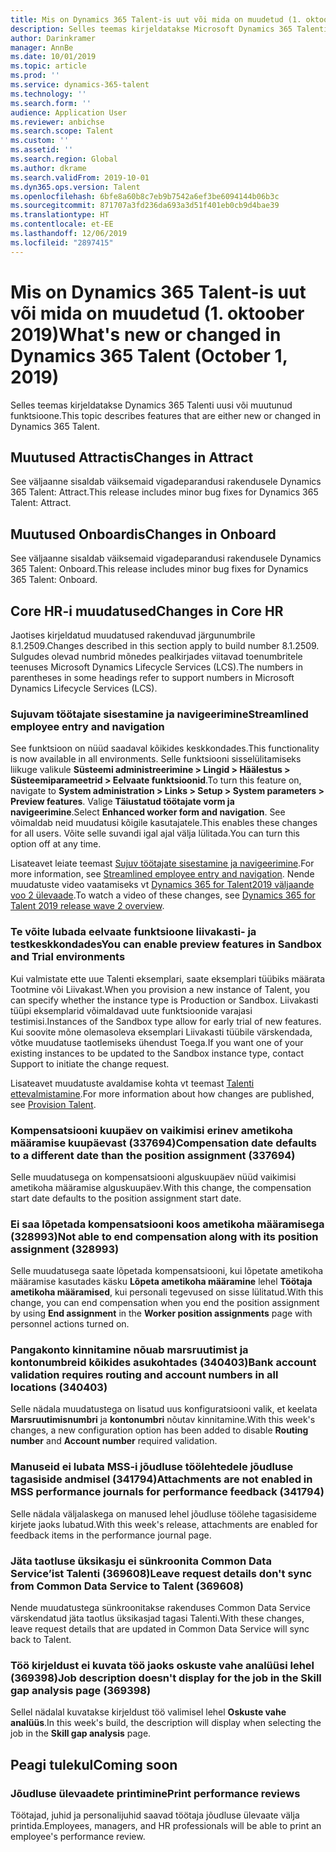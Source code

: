 ```yaml
---
title: Mis on Dynamics 365 Talent-is uut või mida on muudetud (1. oktoober 2019)
description: Selles teemas kirjeldatakse Microsoft Dynamics 365 Talenti uusi või muutunud funktsioone.
author: Darinkramer
manager: AnnBe
ms.date: 10/01/2019
ms.topic: article
ms.prod: ''
ms.service: dynamics-365-talent
ms.technology: ''
ms.search.form: ''
audience: Application User
ms.reviewer: anbichse
ms.search.scope: Talent
ms.custom: ''
ms.assetid: ''
ms.search.region: Global
ms.author: dkrame
ms.search.validFrom: 2019-10-01
ms.dyn365.ops.version: Talent
ms.openlocfilehash: 6bfe8a60b8c7eb9b7542a6ef3be6094144b06b3c
ms.sourcegitcommit: 871707a3fd236da693a3d51f401eb0cb9d4bae39
ms.translationtype: HT
ms.contentlocale: et-EE
ms.lasthandoff: 12/06/2019
ms.locfileid: "2897415"
---
```

# <a name="whats-new-or-changed-in-dynamics-365-talent-october-1-2019"></a><span data-ttu-id="9dfbc-103">Mis on Dynamics 365 Talent-is uut või mida on muudetud (1. oktoober 2019)</span><span class="sxs-lookup"><span data-stu-id="9dfbc-103">What's new or changed in Dynamics 365 Talent (October 1, 2019)</span></span>

<span data-ttu-id="9dfbc-104">Selles teemas kirjeldatakse Dynamics 365 Talenti uusi või muutunud funktsioone.</span><span class="sxs-lookup"><span data-stu-id="9dfbc-104">This topic describes features that are either new or changed in Dynamics 365 Talent.</span></span>

## <a name="changes-in-attract"></a><span data-ttu-id="9dfbc-105">Muutused Attractis</span><span class="sxs-lookup"><span data-stu-id="9dfbc-105">Changes in Attract</span></span>

<span data-ttu-id="9dfbc-106">See väljaanne sisaldab väiksemaid vigadeparandusi rakendusele Dynamics 365 Talent: Attract.</span><span class="sxs-lookup"><span data-stu-id="9dfbc-106">This release includes minor bug fixes for Dynamics 365 Talent: Attract.</span></span>

## <a name="changes-in-onboard"></a><span data-ttu-id="9dfbc-107">Muutused Onboardis</span><span class="sxs-lookup"><span data-stu-id="9dfbc-107">Changes in Onboard</span></span>

<span data-ttu-id="9dfbc-108">See väljaanne sisaldab väiksemaid vigadeparandusi rakendusele Dynamics 365 Talent: Onboard.</span><span class="sxs-lookup"><span data-stu-id="9dfbc-108">This release includes minor bug fixes for Dynamics 365 Talent: Onboard.</span></span>

## <a name="changes-in-core-hr"></a><span data-ttu-id="9dfbc-109">Core HR-i muudatused</span><span class="sxs-lookup"><span data-stu-id="9dfbc-109">Changes in Core HR</span></span>

<span data-ttu-id="9dfbc-110">Jaotises kirjeldatud muudatused rakenduvad järgunumbrile 8.1.2509.</span><span class="sxs-lookup"><span data-stu-id="9dfbc-110">Changes described in this section apply to build number 8.1.2509.</span></span> <span data-ttu-id="9dfbc-111">Sulgudes olevad numbrid mõnedes pealkirjades viitavad toenumbritele teenuses Microsoft Dynamics Lifecycle Services (LCS).</span><span class="sxs-lookup"><span data-stu-id="9dfbc-111">The numbers in parentheses in some headings refer to support numbers in Microsoft Dynamics Lifecycle Services (LCS).</span></span>

### <a name="streamlined-employee-entry-and-navigation"></a><span data-ttu-id="9dfbc-112">Sujuvam töötajate sisestamine ja navigeerimine</span><span class="sxs-lookup"><span data-stu-id="9dfbc-112">Streamlined employee entry and navigation</span></span>

<span data-ttu-id="9dfbc-113">See funktsioon on nüüd saadaval kõikides keskkondades.</span><span class="sxs-lookup"><span data-stu-id="9dfbc-113">This functionality is now available in all environments.</span></span> <span data-ttu-id="9dfbc-114">Selle funktsiooni sisselülitamiseks liikuge valikule **Süsteemi administreerimine > Lingid > Häälestus > Süsteemiparameetrid > Eelvaate funktsioonid**.</span><span class="sxs-lookup"><span data-stu-id="9dfbc-114">To turn this feature on, navigate to **System administration > Links > Setup > System parameters > Preview features**.</span></span> <span data-ttu-id="9dfbc-115">Valige **Täiustatud töötajate vorm ja navigeerimine**.</span><span class="sxs-lookup"><span data-stu-id="9dfbc-115">Select **Enhanced worker form and navigation**.</span></span> <span data-ttu-id="9dfbc-116">See võimaldab neid muudatusi kõigile kasutajatele.</span><span class="sxs-lookup"><span data-stu-id="9dfbc-116">This enables these changes for all users.</span></span> <span data-ttu-id="9dfbc-117">Võite selle suvandi igal ajal välja lülitada.</span><span class="sxs-lookup"><span data-stu-id="9dfbc-117">You can turn this option off at any time.</span></span>

<span data-ttu-id="9dfbc-118">Lisateavet leiate teemast [Sujuv töötajate sisestamine ja navigeerimine](./streamlined-employee-entry.md).</span><span class="sxs-lookup"><span data-stu-id="9dfbc-118">For more information, see [Streamlined employee entry and navigation](./streamlined-employee-entry.md).</span></span> <span data-ttu-id="9dfbc-119">Nende muudatuste video vaatamiseks vt [Dynamics 365 for Talent2019 väljaande voo 2 ülevaade](https://aka.ms/ROGT19RW2ROV).</span><span class="sxs-lookup"><span data-stu-id="9dfbc-119">To watch a video of these changes, see [Dynamics 365 for Talent 2019 release wave 2 overview](https://aka.ms/ROGT19RW2ROV).</span></span>

### <a name="you-can-enable-preview-features-in-sandbox-and-trial-environments"></a><span data-ttu-id="9dfbc-120">Te võite lubada eelvaate funktsioone liivakasti- ja testkeskkondades</span><span class="sxs-lookup"><span data-stu-id="9dfbc-120">You can enable preview features in Sandbox and Trial environments</span></span>

<span data-ttu-id="9dfbc-121">Kui valmistate ette uue Talenti eksemplari, saate eksemplari tüübiks määrata Tootmine või Liivakast.</span><span class="sxs-lookup"><span data-stu-id="9dfbc-121">When you provision a new instance of Talent, you can specify whether the instance type is Production or Sandbox.</span></span> <span data-ttu-id="9dfbc-122">Liivakasti tüüpi eksemplarid võimaldavad uute funktsioonide varajasi testimisi.</span><span class="sxs-lookup"><span data-stu-id="9dfbc-122">Instances of the Sandbox type allow for early trial of new features.</span></span> <span data-ttu-id="9dfbc-123">Kui soovite mõne olemasoleva eksemplari Liivakasti tüübile värskendada, võtke muudatuse taotlemiseks ühendust Toega.</span><span class="sxs-lookup"><span data-stu-id="9dfbc-123">If you want one of your existing instances to be updated to the Sandbox instance type, contact Support to initiate the change request.</span></span>

<span data-ttu-id="9dfbc-124">Lisateavet muudatuste avaldamise kohta vt teemast [Talenti ettevalmistamine](./provisioning-talent.md).</span><span class="sxs-lookup"><span data-stu-id="9dfbc-124">For more information about how changes are published, see [Provision Talent](./provisioning-talent.md).</span></span>

### <a name="compensation-date-defaults-to-a-different-date-than-the-position-assignment-337694"></a><span data-ttu-id="9dfbc-125">Kompensatsiooni kuupäev on vaikimisi erinev ametikoha määramise kuupäevast (337694)</span><span class="sxs-lookup"><span data-stu-id="9dfbc-125">Compensation date defaults to a different date than the position assignment (337694)</span></span>

<span data-ttu-id="9dfbc-126">Selle muudatusega on kompensatsiooni alguskuupäev nüüd vaikimisi ametikoha määramise alguskuupäev.</span><span class="sxs-lookup"><span data-stu-id="9dfbc-126">With this change, the compensation start date defaults to the position assignment start date.</span></span>

### <a name="not-able-to-end-compensation-along-with-its-position-assignment-328993"></a><span data-ttu-id="9dfbc-127">Ei saa lõpetada kompensatsiooni koos ametikoha määramisega (328993)</span><span class="sxs-lookup"><span data-stu-id="9dfbc-127">Not able to end compensation along with its position assignment (328993)</span></span>

<span data-ttu-id="9dfbc-128">Selle muudatusega saate lõpetada kompensatsiooni, kui lõpetate ametikoha määramise kasutades käsku **Lõpeta ametikoha määramine** lehel **Töötaja ametikoha määramised**, kui personali tegevused on sisse lülitatud.</span><span class="sxs-lookup"><span data-stu-id="9dfbc-128">With this change, you can end compensation when you end the position assignment by using **End assignment** in the **Worker position assignments** page with personnel actions turned on.</span></span>

### <a name="bank-account-validation-requires-routing-and-account-numbers-in-all-locations-340403"></a><span data-ttu-id="9dfbc-129">Pangakonto kinnitamine nõuab marsruutimist ja kontonumbreid kõikides asukohtades (340403)</span><span class="sxs-lookup"><span data-stu-id="9dfbc-129">Bank account validation requires routing and account numbers in all locations (340403)</span></span>

<span data-ttu-id="9dfbc-130">Selle nädala muudatustega on lisatud uus konfiguratsiooni valik, et keelata **Marsruutimisnumbri** ja **kontonumbri** nõutav kinnitamine.</span><span class="sxs-lookup"><span data-stu-id="9dfbc-130">With this week's changes, a new configuration option has been added to disable **Routing number** and **Account number** required validation.</span></span> 

### <a name="attachments-are-not-enabled-in-mss-performance-journals-for-performance-feedback-341794"></a><span data-ttu-id="9dfbc-131">Manuseid ei lubata MSS-i jõudluse töölehtedele jõudluse tagasiside andmisel (341794)</span><span class="sxs-lookup"><span data-stu-id="9dfbc-131">Attachments are not enabled in MSS performance journals for performance feedback (341794)</span></span>

<span data-ttu-id="9dfbc-132">Selle nädala väljalaskega on manused lehel jõudluse töölehe tagasisideme kirjete jaoks lubatud.</span><span class="sxs-lookup"><span data-stu-id="9dfbc-132">With this week's release, attachments are enabled for feedback items in the performance journal page.</span></span>

### <a name="leave-request-details-dont-sync-from-common-data-service-to-talent-369608"></a><span data-ttu-id="9dfbc-133">Jäta taotluse üksikasju ei sünkroonita Common Data Service’ist Talenti (369608)</span><span class="sxs-lookup"><span data-stu-id="9dfbc-133">Leave request details don't sync from Common Data Service to Talent (369608)</span></span>

<span data-ttu-id="9dfbc-134">Nende muudatustega sünkroonitakse rakenduses Common Data Service värskendatud jäta taotlus üksikasjad tagasi Talenti.</span><span class="sxs-lookup"><span data-stu-id="9dfbc-134">With these changes, leave request details that are updated in Common Data Service will sync back to Talent.</span></span>

### <a name="job-description-doesnt-display-for-the-job-in-the-skill-gap-analysis-page-369398"></a><span data-ttu-id="9dfbc-135">Töö kirjeldust ei kuvata töö jaoks oskuste vahe analüüsi lehel (369398)</span><span class="sxs-lookup"><span data-stu-id="9dfbc-135">Job description doesn't display for the job in the Skill gap analysis page (369398)</span></span>

<span data-ttu-id="9dfbc-136">Sellel nädalal kuvatakse kirjeldust töö valimisel lehel **Oskuste vahe analüüs**.</span><span class="sxs-lookup"><span data-stu-id="9dfbc-136">In this week's build, the description will display when selecting the job in the **Skill gap analysis** page.</span></span>

## <a name="coming-soon"></a><span data-ttu-id="9dfbc-137">Peagi tulekul</span><span class="sxs-lookup"><span data-stu-id="9dfbc-137">Coming soon</span></span>

### <a name="print-performance-reviews"></a><span data-ttu-id="9dfbc-138">Jõudluse ülevaadete printimine</span><span class="sxs-lookup"><span data-stu-id="9dfbc-138">Print performance reviews</span></span>

<span data-ttu-id="9dfbc-139">Töötajad, juhid ja personalijuhid saavad töötaja jõudluse ülevaate välja printida.</span><span class="sxs-lookup"><span data-stu-id="9dfbc-139">Employees, managers, and HR professionals will be able to print an employee's performance review.</span></span>
